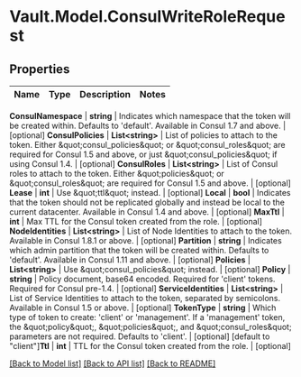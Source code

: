 # Vault.Model.ConsulWriteRoleRequest

## Properties

Name | Type | Description | Notes
------------ | ------------- | ------------- | -------------

**ConsulNamespace** | **string** | Indicates which namespace that the token will be created within. Defaults to &#x27;default&#x27;. Available in Consul 1.7 and above. | [optional] **ConsulPolicies** | **List&lt;string&gt;** | List of policies to attach to the token. Either \&quot;consul_policies\&quot; or \&quot;consul_roles\&quot; are required for Consul 1.5 and above, or just \&quot;consul_policies\&quot; if using Consul 1.4. | [optional] **ConsulRoles** | **List&lt;string&gt;** | List of Consul roles to attach to the token. Either \&quot;policies\&quot; or \&quot;consul_roles\&quot; are required for Consul 1.5 and above. | [optional] **Lease** | **int** | Use \&quot;ttl\&quot; instead. | [optional] **Local** | **bool** | Indicates that the token should not be replicated globally and instead be local to the current datacenter. Available in Consul 1.4 and above. | [optional] **MaxTtl** | **int** | Max TTL for the Consul token created from the role. | [optional] **NodeIdentities** | **List&lt;string&gt;** | List of Node Identities to attach to the token. Available in Consul 1.8.1 or above. | [optional] **Partition** | **string** | Indicates which admin partition that the token will be created within. Defaults to &#x27;default&#x27;. Available in Consul 1.11 and above. | [optional] **Policies** | **List&lt;string&gt;** | Use \&quot;consul_policies\&quot; instead. | [optional] **Policy** | **string** | Policy document, base64 encoded. Required for &#x27;client&#x27; tokens. Required for Consul pre-1.4. | [optional] **ServiceIdentities** | **List&lt;string&gt;** | List of Service Identities to attach to the token, separated by semicolons. Available in Consul 1.5 or above. | [optional] **TokenType** | **string** | Which type of token to create: &#x27;client&#x27; or &#x27;management&#x27;. If a &#x27;management&#x27; token, the \&quot;policy\&quot;, \&quot;policies\&quot;, and \&quot;consul_roles\&quot; parameters are not required. Defaults to &#x27;client&#x27;. | [optional] [default to "client"]**Ttl** | **int** | TTL for the Consul token created from the role. | [optional] 

[[Back to Model list]](../README.md#documentation-for-models) [[Back to API list]](../README.md#documentation-for-api-endpoints) [[Back to README]](../README.md)

